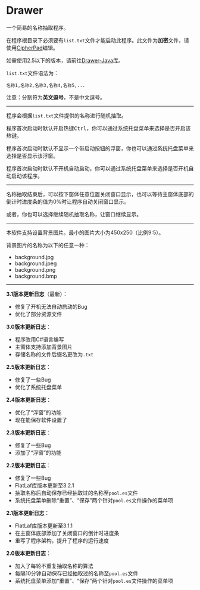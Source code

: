 # Drawer

一个简易的名称抽取程序。

在程序根目录下必须要有`list.txt`文件才能启动此程序。此文件为**加密**文件，请使用[CipherPad](https://github.com/YuXiang187/CipherPad)编辑。

如需使用2.5以下的版本，请前往[Drawer-Java](https://github.com/YuXiang187/Drawer-Java)库。

`list.txt`文件语法为：

```
名称1,名称2,名称3,名称4,名称5,...
```

注意：分割符为**英文逗号**，不是中文逗号。

---

程序会根据`list.txt`文件提供的名称进行随机抽取。

程序首次启动时默认开启热键<kbd>Ctrl</kbd>，你可以通过系统托盘菜单来选择是否开启该热键。

程序首次启动时默认不显示一个带启动按钮的浮窗，你也可以通过系统托盘菜单来选择是否显示该浮窗。

程序首次启动时默认不开机自动启动，你可以通过系统托盘菜单来选择是否开机自动启动该程序。

---

名称抽取结束后，可以按下窗体任意位置关闭窗口显示，也可以等待主窗体底部的倒计时进度条的值为0%时让程序自动关闭窗口显示。

或者，你也可以选择继续随机抽取名称，让窗口继续显示。

---

本软件支持设置背景图片。最小的图片大小为450x250（比例9:5）。

背景图片的名称为以下的任意一种：

* background.jpg
* background.jpeg
* background.png
* background.bmp

---

**3.1版本更新日志**（最新）：

* 修复了开机无法自动启动的Bug
* 优化了部分资源文件

**3.0版本更新日志**：

* 程序改用C#语言编写
* 主窗体支持添加背景图片
* 存储名称的文件后缀名更改为`.txt`

**2.5版本更新日志**：

* 修复了一些Bug
* 优化了系统托盘菜单

**2.4版本更新日志**：

* 优化了“浮窗”的功能
* 现在能保存软件设置了

**2.3版本更新日志**：

* 修复了一些Bug
* 添加了“浮窗”的功能

**2.2版本更新日志**：

* 修复了一些Bug
* FlatLaf库版本更新至3.2.1
* 抽取名称后自动保存已经抽取过的名称至`pool.es`文件
* 系统托盘菜单删除“重置”、“保存”两个针对`pool.es`文件操作的菜单项

**2.1版本更新日志**：

* FlatLaf库版本更新至3.1.1
* 在主窗体底部添加了关闭窗口的倒计时进度条
* 重写了程序架构，提升了程序的运行速度

**2.0版本更新日志**：

* 加入了每轮不重复抽取名称的算法
* 每隔10分钟自动保存已经抽取过的名称至`pool.es`文件
* 系统托盘菜单添加“重置”、“保存”两个针对`pool.es`文件操作的菜单项
